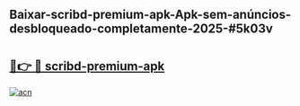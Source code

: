 ## Baixar-scribd-premium-apk-Apk-sem-anúncios-desbloqueado-completamente-2025-#5k03v

# <h2><a href="https://ainizakaria.my?title=scribd-premium-apk&ref=20M">🔗👉 🔴 scribd-premium-apk</a></h2>

[![acn](https://github.com/user-attachments/assets/0f9c940e-d8b0-45ae-aac7-cd30a18b3e1c)](https://ainizakaria.my?title=scribd-premium-apk&ref=20M)

